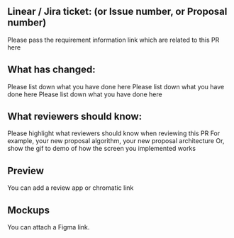 ## Linear / Jira ticket: (or Issue number, or Proposal number)

Please pass the requirement information link which are related to this PR here

## What has changed:

Please list down what you have done here
Please list down what you have done here
Please list down what you have done here

## What reviewers should know:

Please highlight what reviewers should know when reviewing this PR For example, your new proposal algorithm, your new proposal architecture Or, show the gif to demo of how the screen you implemented works

## Preview

You can add a review app or chromatic link

## Mockups

You can attach a Figma link.
